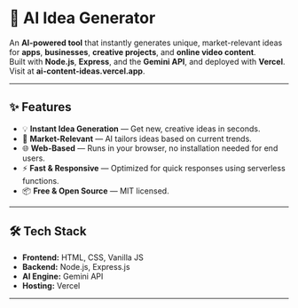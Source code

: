 # 🚀 AI Idea Generator

An **AI-powered tool** that instantly generates unique, market-relevant ideas for **apps**, **businesses**, **creative projects**, and **online video content**.  
Built with **Node.js**, **Express**, and the **Gemini API**, and deployed with **Vercel**.
Visit at **ai-content-ideas.vercel.app**.

---

## ✨ Features
- 💡 **Instant Idea Generation** — Get new, creative ideas in seconds.
- 🎯 **Market-Relevant** — AI tailors ideas based on current trends.
- 🌐 **Web-Based** — Runs in your browser, no installation needed for end users.
- ⚡ **Fast & Responsive** — Optimized for quick responses using serverless functions.
- 📦 **Free & Open Source** — MIT licensed.

---

## 🛠️ Tech Stack
- **Frontend:** HTML, CSS, Vanilla JS
- **Backend:** Node.js, Express.js
- **AI Engine:** Gemini API
- **Hosting:** Vercel

---
